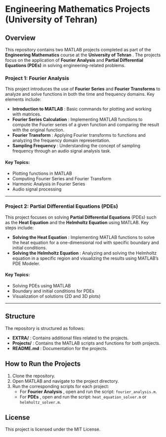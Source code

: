 # Engineering Mathematics Projects (University of Tehran)


## Overview

This repository contains two MATLAB projects completed as part of the **Engineering Mathematics** course at the  **University of Tehran** . The projects focus on the application of **Fourier Analysis** and **Partial Differential Equations (PDEs)** in solving engineering-related problems.

### Project 1: Fourier Analysis

This project introduces the use of **Fourier Series** and **Fourier Transforms** to analyze and solve functions in both the time and frequency domains. Key elements include:

* **Introduction to MATLAB** : Basic commands for plotting and working with matrices.
* **Fourier Series Calculation** : Implementing MATLAB functions to compute the Fourier series of a given function and comparing the result with the original function.
* **Fourier Transform** : Applying Fourier transforms to functions and analyzing the frequency domain representation.
* **Sampling Frequency** : Understanding the concept of sampling frequency through an audio signal analysis task.

#### Key Topics:

* Plotting functions in MATLAB
* Computing Fourier Series and Fourier Transform
* Harmonic Analysis in Fourier Series
* Audio signal processing

---

### Project 2: Partial Differential Equations (PDEs)

This project focuses on solving **Partial Differential Equations** (PDEs) such as the **Heat Equation** and the **Helmholtz Equation** using MATLAB. Key steps include:

* **Solving the Heat Equation** : Implementing MATLAB functions to solve the heat equation for a one-dimensional rod with specific boundary and initial conditions.
* **Solving the Helmholtz Equation** : Analyzing and solving the Helmholtz equation in a specific region and visualizing the results using MATLAB’s PDE Modeler.

#### Key Topics:

* Solving PDEs using MATLAB
* Boundary and initial conditions for PDEs
* Visualization of solutions (2D and 3D plots)

---

## Structure

The repository is structured as follows:

* **EXTRA/** : Contains additional files related to the projects.
* **Projects/** : Contains the MATLAB scripts and functions for both projects.
* **README.md** : Documentation for the projects.

## How to Run the Projects

1. Clone the repository.
2. Open MATLAB and navigate to the project directory.
3. Run the corresponding scripts for each project:
   * For  **Fourier Analysis** , open and run the script: `fourier_analysis.m`.
   * For  **PDEs** , open and run the script: `heat_equation_solver.m` or `helmholtz_solver.m`.

## License

This project is licensed under the MIT License.
